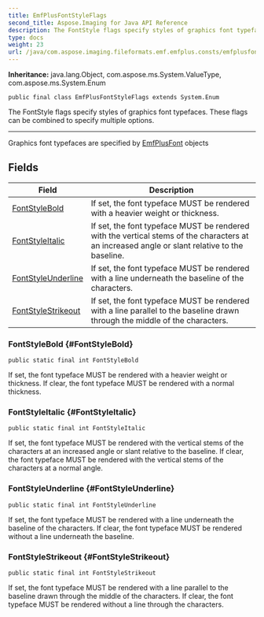 ```yaml
---
title: EmfPlusFontStyleFlags
second_title: Aspose.Imaging for Java API Reference
description: The FontStyle flags specify styles of graphics font typefaces.
type: docs
weight: 23
url: /java/com.aspose.imaging.fileformats.emf.emfplus.consts/emfplusfontstyleflags/
---
```

**Inheritance:**
java.lang.Object, com.aspose.ms.System.ValueType, com.aspose.ms.System.Enum
```
public final class EmfPlusFontStyleFlags extends System.Enum
```

The FontStyle flags specify styles of graphics font typefaces. These flags can be combined to specify multiple options.

--------------------

Graphics font typefaces are specified by [EmfPlusFont](../../com.aspose.imaging.fileformats.emf.emfplus.objects/emfplusfont) objects
## Fields

| Field | Description |
| --- | --- |
| [FontStyleBold](#FontStyleBold) | If set, the font typeface MUST be rendered with a heavier weight or thickness. |
| [FontStyleItalic](#FontStyleItalic) | If set, the font typeface MUST be rendered with the vertical stems of the characters at an increased angle or slant relative to the baseline. |
| [FontStyleUnderline](#FontStyleUnderline) | If set, the font typeface MUST be rendered with a line underneath the baseline of the characters. |
| [FontStyleStrikeout](#FontStyleStrikeout) | If set, the font typeface MUST be rendered with a line parallel to the baseline drawn through the middle of the characters. |
### FontStyleBold {#FontStyleBold}
```
public static final int FontStyleBold
```


If set, the font typeface MUST be rendered with a heavier weight or thickness. If clear, the font typeface MUST be rendered with a normal thickness.

### FontStyleItalic {#FontStyleItalic}
```
public static final int FontStyleItalic
```


If set, the font typeface MUST be rendered with the vertical stems of the characters at an increased angle or slant relative to the baseline. If clear, the font typeface MUST be rendered with the vertical stems of the characters at a normal angle.

### FontStyleUnderline {#FontStyleUnderline}
```
public static final int FontStyleUnderline
```


If set, the font typeface MUST be rendered with a line underneath the baseline of the characters. If clear, the font typeface MUST be rendered without a line underneath the baseline.

### FontStyleStrikeout {#FontStyleStrikeout}
```
public static final int FontStyleStrikeout
```


If set, the font typeface MUST be rendered with a line parallel to the baseline drawn through the middle of the characters. If clear, the font typeface MUST be rendered without a line through the characters.

